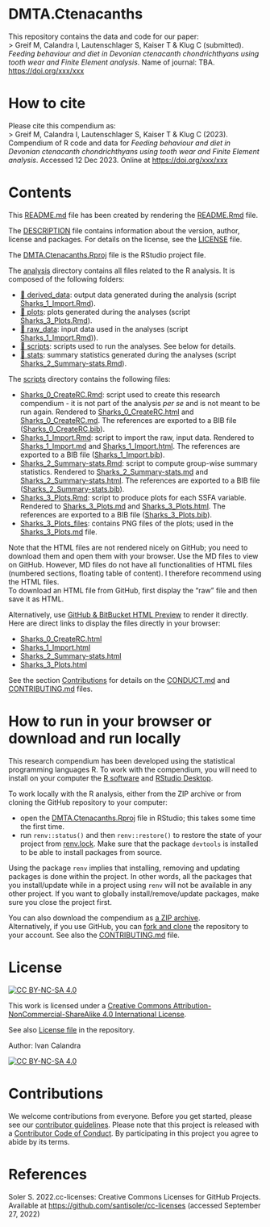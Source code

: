 
<!-- README.md is generated from README.Rmd. Please edit that file -->

# DMTA.Ctenacanths

This repository contains the data and code for our paper:  
\> Greif M, Calandra I, Lautenschlager S, Kaiser T & Klug C (submitted).
*Feeding behaviour and diet in Devonian ctenacanth chondrichthyans using
tooth wear and Finite Element analysis*. Name of journal: TBA.
<https://doi.org/xxx/xxx>

# How to cite

Please cite this compendium as:  
\> Greif M, Calandra I, Lautenschlager S, Kaiser T & Klug C (2023).
Compendium of R code and data for *Feeding behaviour and diet in
Devonian ctenacanth chondrichthyans using tooth wear and Finite Element
analysis*. Accessed 12 Dec 2023. Online at <https://doi.org/xxx/xxx>

# Contents

This [README.md](/README.md) file has been created by rendering the
[README.Rmd](/README.Rmd) file.

The [DESCRIPTION](/DESCRIPTION) file contains information about the
version, author, license and packages. For details on the license, see
the [LICENSE](/LICENSE) file.

The [DMTA.Ctenacanths.Rproj](/DMTA.Ctenacanths.Rproj) file is the
RStudio project file.

The [analysis](/analysis) directory contains all files related to the R
analysis. It is composed of the following folders:

- [:file_folder: derived_data](/analysis/derived_data): output data
  generated during the analysis (script
  [Sharks_1_Import.Rmd](/analysis/scripts/Sharks_1_Import.Rmd)).  
- [:file_folder: plots](/analysis/plots): plots generated during the
  analyses (script
  [Sharks_3_Plots.Rmd](/analysis/scripts/Sharks_3_Plots.Rmd)).  
- [:file_folder: raw_data](/analysis/raw_data): input data used in the
  analyses (script
  [Sharks_1_Import.Rmd](/analysis/scripts/Sharks_1_Import.Rmd))).  
- [:file_folder: scripts](/analysis/scripts): scripts used to run the
  analyses. See below for details.  
- [:file_folder: stats](/analysis/stats): summary statistics generated
  during the analyses (script
  [Sharks_2_Summary-stats.Rmd](/analysis/scripts/Sharks_2_Summary-stats.Rmd)).

The [scripts](/analysis/scripts) directory contains the following files:

- [Sharks_0_CreateRC.Rmd](/analysis/scripts/Sharks_0_CreateRC.Rmd):
  script used to create this research compendium - it is not part of the
  analysis *per se* and is not meant to be run again. Rendered to
  [Sharks_0_CreateRC.html](/analysis/scripts/Sharks_0_CreateRC.html) and
  [Sharks_0_CreateRC.md](/analysis/scripts/Sharks_0_CreateRC.md). The
  references are exported to a BIB file
  ([Sharks_0_CreateRC.bib](/analysis/scripts/Sharks_0_CreateRC.bib)).  
- [Sharks_1_Import.Rmd](/analysis/scripts/Sharks_1_Import.Rmd): script
  to import the raw, input data. Rendered to
  [Sharks_1_Import.md](/analysis/scripts/Sharks_1_Import.md) and
  [Sharks_1_Import.html](/analysis/scripts/Sharks_1_Import.html). The
  references are exported to a BIB file
  ([Sharks_1_Import.bib](/analysis/scripts/Sharks_1_Import.bib)).  
- [Sharks_2_Summary-stats.Rmd](/analysis/scripts/Sharks_2_Summary-stats.Rmd):
  script to compute group-wise summary statistics. Rendered to
  [Sharks_2_Summary-stats.md](/analysis/scripts/Sharks_2_Summary-stats.md)
  and
  [Sharks_2_Summary-stats.html](/analysis/scripts/Sharks_2_Summary-stats.html).
  The references are exported to a BIB file
  ([Sharks_2_Summary-stats.bib](/analysis/scripts/Sharks_2_Summary-stats.bib)).  
- [Sharks_3_Plots.Rmd](/analysis/scripts/Sharks_3_Plots.Rmd): script to
  produce plots for each SSFA variable. Rendered to
  [Sharks_3_Plots.md](/analysis/scripts/Sharks_3_Plots.md) and
  [Sharks_3_Plots.html](/analysis/scripts/Sharks_3_Plots.html). The
  references are exported to a BIB file
  ([Sharks_3_Plots.bib](/analysis/scripts/Sharks_3_Plots.bib)).  
- [Sharks_3_Plots_files](/analysis/scripts/Sharks_3_Plots_files/figure-gfm/):
  contains PNG files of the plots; used in the
  [Sharks_3_Plots.md](/analysis/scripts/Sharks_3_Plots.md) file.

Note that the HTML files are not rendered nicely on GitHub; you need to
download them and open them with your browser. Use the MD files to view
on GitHub. However, MD files do not have all functionalities of HTML
files (numbered sections, floating table of content). I therefore
recommend using the HTML files.  
To download an HTML file from GitHub, first display the “raw” file and
then save it as HTML.

Alternatively, use [GitHub & BitBucket HTML
Preview](https://htmlpreview.github.io/) to render it directly.  
Here are direct links to display the files directly in your browser:

- [Sharks_0_CreateRC.html](http://htmlpreview.github.io/?https://github.com/ivan-paleo/DMTA.Ctenacanths/blob/main/analysis/scripts/Sharks_0_CreateRC.html)
- [Sharks_1_Import.html](http://htmlpreview.github.io/?https://github.com/ivan-paleo/DMTA.Ctenacanths/blob/main/analysis/scripts/Sharks_1_Import.html)  
- [Sharks_2_Summary-stats.html](http://htmlpreview.github.io/?https://github.com/ivan-paleo/DMTA.Ctenacanths/blob/main/analysis/scripts/Sharks_2_Summary-stats.html)  
- [Sharks_3_Plots.html](http://htmlpreview.github.io/?https://github.com/ivan-paleo/DMTA.Ctenacanths/blob/main/analysis/scripts/Sharks_3_Plots.html)

See the section [Contributions](#contributions) for details on the
[CONDUCT.md](/CONDUCT.md) and [CONTRIBUTING.md](CONTRIBUTING.md) files.

# How to run in your browser or download and run locally

This research compendium has been developed using the statistical
programming languages R. To work with the compendium, you will need to
install on your computer the [R software](https://cloud.r-project.org/)
and [RStudio Desktop](https://rstudio.com/products/rstudio/download/).

To work locally with the R analysis, either from the ZIP archive or from
cloning the GitHub repository to your computer:

- open the [DMTA.Ctenacanths.Rproj](/DMTA.Ctenacanths.Rproj) file in
  RStudio; this takes some time the first time.  
- run `renv::status()` and then `renv::restore()` to restore the state
  of your project from [renv.lock](/renv.lock). Make sure that the
  package `devtools` is installed to be able to install packages from
  source.

Using the package `renv` implies that installing, removing and updating
packages is done within the project. In other words, all the packages
that you install/update while in a project using `renv` will not be
available in any other project. If you want to globally
install/remove/update packages, make sure you close the project first.

You can also download the compendium as [a ZIP
archive](https://github.com/ivan-paleo/DMTA.Ctenacanths/archive/main.zip).  
Alternatively, if you use GitHub, you can [fork and
clone](https://happygitwithr.com/fork-and-clone.html) the repository to
your account. See also the [CONTRIBUTING.md](CONTRIBUTING.md) file.

# License

[![CC BY-NC-SA
4.0](https://img.shields.io/badge/License-CC%20BY--NC--SA%204.0-lightgrey.svg)](http://creativecommons.org/licenses/by-nc-sa/4.0/)

This work is licensed under a [Creative Commons
Attribution-NonCommercial-ShareAlike 4.0 International
License](http://creativecommons.org/licenses/by-nc-sa/4.0/).

See also [License file](LICENSE) in the repository.

Author: Ivan Calandra

[![CC BY-NC-SA
4.0](https://licensebuttons.net/l/by-nc-sa/4.0/88x31.png)](http://creativecommons.org/licenses/by-nc-sa/4.0/)

# Contributions

We welcome contributions from everyone. Before you get started, please
see our [contributor guidelines](CONTRIBUTING.md). Please note that this
project is released with a [Contributor Code of Conduct](CONDUCT.md). By
participating in this project you agree to abide by its terms.

# References

Soler S. 2022.cc-licenses: Creative Commons Licenses for GitHub
Projects. Available at <https://github.com/santisoler/cc-licenses>
(accessed September 27, 2022)
